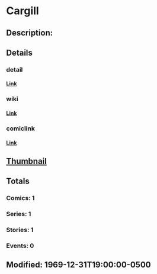 # Cargill
## Description: 
## Details
### detail
#### [Link](http://marvel.com/characters/395/cargill?utm_campaign=apiRef&utm_source=225578a89fc76f3d20fbffda5d17a88d)
### wiki
#### [Link](http://marvel.com/universe/Cargill%2C_Joanna?utm_campaign=apiRef&utm_source=225578a89fc76f3d20fbffda5d17a88d)
### comiclink
#### [Link](http://marvel.com/comics/characters/1009226/cargill?utm_campaign=apiRef&utm_source=225578a89fc76f3d20fbffda5d17a88d)
## [Thumbnail](http://i.annihil.us/u/prod/marvel/i/mg/f/50/4c0040744c205.jpg)
## Totals
### Comics: 1
### Series: 1
### Stories: 1
### Events: 0
## Modified: 1969-12-31T19:00:00-0500